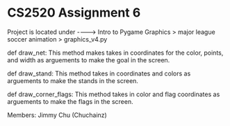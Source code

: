 # CS2520 Assignment 6

Project is located under ----> Intro to Pygame Graphics > major league soccer animation > graphics_v4.py

def draw_net: This method makes takes in coordinates for the color, points, and width as arguements to make the goal in the screen.

def draw_stand: This method takes in coordinates and colors as arguements to make the stands in the screen.

def draw_corner_flags: This method takes in color and flag coordinates as arguements to make the flags in the screen.


Members: Jimmy Chu (Chuchainz)
